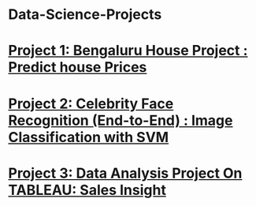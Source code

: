 # Data-Science-Projects
 
# [Project 1: Bengaluru House Project : Predict house Prices](https://github.com/tugra-alp/Data-Science-Projects/tree/main/Project1-Bengaluru%20House%20Project)
# [Project 2: Celebrity Face Recognition (End-to-End) : Image Classification with SVM](https://github.com/tugra-alp/Data-Science-Projects/tree/main/Project2-Celebrity%20Face%20Recognition)
# [Project 3: Data Analysis Project On TABLEAU: Sales Insight](https://github.com/tugra-alp/Data-Science-Projects/tree/main/Project3-TABLEAU%20Data%20Analysis%20Project)
